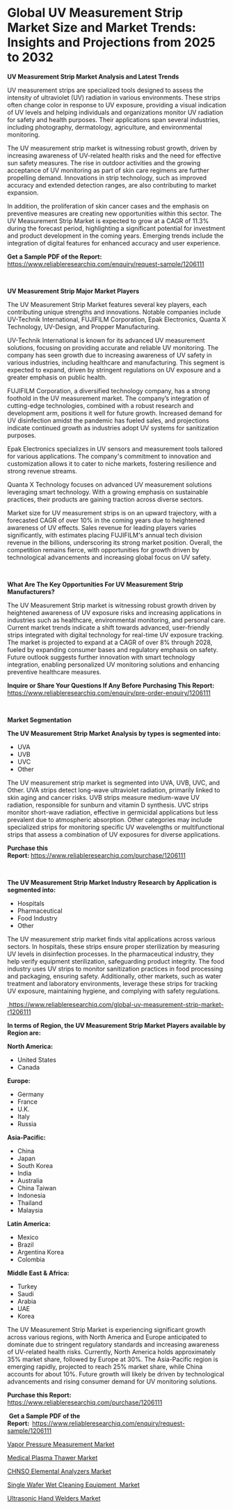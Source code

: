 <p><h1>Global UV Measurement Strip Market Size and Market Trends: Insights and Projections from 2025 to 2032</h1></p><p><strong>UV Measurement Strip Market Analysis and Latest Trends</strong></p>
<p><p>UV measurement strips are specialized tools designed to assess the intensity of ultraviolet (UV) radiation in various environments. These strips often change color in response to UV exposure, providing a visual indication of UV levels and helping individuals and organizations monitor UV radiation for safety and health purposes. Their applications span several industries, including photography, dermatology, agriculture, and environmental monitoring.</p><p>The UV measurement strip market is witnessing robust growth, driven by increasing awareness of UV-related health risks and the need for effective sun safety measures. The rise in outdoor activities and the growing acceptance of UV monitoring as part of skin care regimens are further propelling demand. Innovations in strip technology, such as improved accuracy and extended detection ranges, are also contributing to market expansion. </p><p>In addition, the proliferation of skin cancer cases and the emphasis on preventive measures are creating new opportunities within this sector. The UV Measurement Strip Market is expected to grow at a CAGR of 11.3% during the forecast period, highlighting a significant potential for investment and product development in the coming years. Emerging trends include the integration of digital features for enhanced accuracy and user experience.</p></p>
<p><strong>Get a Sample PDF of the Report:&nbsp;</strong> <a href="https://www.reliableresearchiq.com/enquiry/request-sample/1206111?utm_campaign=1896&utm_medium=2&utm_source=Github&utm_content=ia&utm_term=26032025&utm_id=uv-measurement-strip">https://www.reliableresearchiq.com/enquiry/request-sample/1206111</a></p>
<p>&nbsp;</p>
<p><strong>UV Measurement Strip Major Market Players</strong></p>
<p><p>The UV Measurement Strip Market features several key players, each contributing unique strengths and innovations. Notable companies include UV-Technik International, FUJIFILM Corporation, Epak Electronics, Quanta X Technology, UV-Design, and Propper Manufacturing.</p><p>UV-Technik International is known for its advanced UV measurement solutions, focusing on providing accurate and reliable UV monitoring. The company has seen growth due to increasing awareness of UV safety in various industries, including healthcare and manufacturing. This segment is expected to expand, driven by stringent regulations on UV exposure and a greater emphasis on public health.</p><p>FUJIFILM Corporation, a diversified technology company, has a strong foothold in the UV measurement market. The company’s integration of cutting-edge technologies, combined with a robust research and development arm, positions it well for future growth. Increased demand for UV disinfection amidst the pandemic has fueled sales, and projections indicate continued growth as industries adopt UV systems for sanitization purposes.</p><p>Epak Electronics specializes in UV sensors and measurement tools tailored for various applications. The company's commitment to innovation and customization allows it to cater to niche markets, fostering resilience and strong revenue streams.</p><p>Quanta X Technology focuses on advanced UV measurement solutions leveraging smart technology. With a growing emphasis on sustainable practices, their products are gaining traction across diverse sectors.</p><p>Market size for UV measurement strips is on an upward trajectory, with a forecasted CAGR of over 10% in the coming years due to heightened awareness of UV effects. Sales revenue for leading players varies significantly, with estimates placing FUJIFILM's annual tech division revenue in the billions, underscoring its strong market position. Overall, the competition remains fierce, with opportunities for growth driven by technological advancements and increasing global focus on UV safety.</p></p>
<p>&nbsp;</p>
<p><strong>What Are The Key Opportunities For UV Measurement Strip Manufacturers?</strong></p>
<p><p>The UV Measurement Strip market is witnessing robust growth driven by heightened awareness of UV exposure risks and increasing applications in industries such as healthcare, environmental monitoring, and personal care. Current market trends indicate a shift towards advanced, user-friendly strips integrated with digital technology for real-time UV exposure tracking. The market is projected to expand at a CAGR of over 8% through 2028, fueled by expanding consumer bases and regulatory emphasis on safety. Future outlook suggests further innovation with smart technology integration, enabling personalized UV monitoring solutions and enhancing preventive healthcare measures.</p></p>
<p><strong>Inquire or Share Your Questions If Any Before Purchasing This Report:</strong> <a href="https://www.reliableresearchiq.com/enquiry/pre-order-enquiry/1206111?utm_campaign=1896&utm_medium=2&utm_source=Github&utm_content=ia&utm_term=26032025&utm_id=uv-measurement-strip">https://www.reliableresearchiq.com/enquiry/pre-order-enquiry/1206111</a></p>
<p>&nbsp;</p>
<p><strong>Market Segmentation</strong></p>
<p><strong>The UV Measurement Strip Market Analysis by types is segmented into:</strong></p>
<p><ul><li>UVA</li><li>UVB</li><li>UVC</li><li>Other</li></ul></p>
<p><p>The UV measurement strip market is segmented into UVA, UVB, UVC, and Other. UVA strips detect long-wave ultraviolet radiation, primarily linked to skin aging and cancer risks. UVB strips measure medium-wave UV radiation, responsible for sunburn and vitamin D synthesis. UVC strips monitor short-wave radiation, effective in germicidal applications but less prevalent due to atmospheric absorption. Other categories may include specialized strips for monitoring specific UV wavelengths or multifunctional strips that assess a combination of UV exposures for diverse applications.</p></p>
<p><strong>Purchase this Report:&nbsp;</strong><a href="https://www.reliableresearchiq.com/purchase/1206111?utm_campaign=1896&utm_medium=2&utm_source=Github&utm_content=ia&utm_term=26032025&utm_id=uv-measurement-strip">https://www.reliableresearchiq.com/purchase/1206111</a></p>
<p>&nbsp;</p>
<p><strong>The UV Measurement Strip Market Industry Research by Application is segmented into:</strong></p>
<p><ul><li>Hospitals</li><li>Pharmaceutical</li><li>Food Industry</li><li>Other</li></ul></p>
<p><p>The UV measurement strip market finds vital applications across various sectors. In hospitals, these strips ensure proper sterilization by measuring UV levels in disinfection processes. In the pharmaceutical industry, they help verify equipment sterilization, safeguarding product integrity. The food industry uses UV strips to monitor sanitization practices in food processing and packaging, ensuring safety. Additionally, other markets, such as water treatment and laboratory environments, leverage these strips for tracking UV exposure, maintaining hygiene, and complying with safety regulations.</p></p>
<p><a href="https://www.reliableresearchiq.com/global-uv-measurement-strip-market-r1206111?utm_campaign=1896&utm_medium=2&utm_source=Github&utm_content=ia&utm_term=26032025&utm_id=uv-measurement-strip">&nbsp;https://www.reliableresearchiq.com/global-uv-measurement-strip-market-r1206111</a></p>
<p><strong>In terms of Region, the UV Measurement Strip Market Players available by Region are:</strong></p>
<p>
    <p> <strong> North America: </strong>
        <ul>
            <li>United States</li>
            <li>Canada</li>
        </ul>
        </p> 
    <p> <strong> Europe: </strong>
        <ul>
            <li>Germany</li>
            <li>France</li>
            <li>U.K.</li>
            <li>Italy</li>
            <li>Russia</li>
        </ul>
        </p> 
    <p> <strong> Asia-Pacific: </strong>
        <ul>
            <li>China</li>
            <li>Japan</li>
            <li>South Korea</li>
            <li>India</li>
            <li>Australia</li>
            <li>China Taiwan</li>
            <li>Indonesia</li>
            <li>Thailand</li>
            <li>Malaysia</li>
        </ul>
        </p> 
    <p> <strong> Latin America: </strong>
        <ul>
            <li>Mexico</li>
            <li>Brazil</li>
            <li>Argentina Korea</li>
            <li>Colombia</li>
        </ul>
        </p> 
    <p> <strong> Middle East & Africa: </strong>
        <ul>
            <li>Turkey</li>
            <li>Saudi</li>
            <li>Arabia</li>
            <li>UAE</li>
            <li>Korea</li>
        </ul>
    </p>
    </p>
<p><p>The UV Measurement Strip Market is experiencing significant growth across various regions, with North America and Europe anticipated to dominate due to stringent regulatory standards and increasing awareness of UV-related health risks. Currently, North America holds approximately 35% market share, followed by Europe at 30%. The Asia-Pacific region is emerging rapidly, projected to reach 25% market share, while China accounts for about 10%. Future growth will likely be driven by technological advancements and rising consumer demand for UV monitoring solutions.</p></p>
<p><strong>Purchase this Report: </strong><a href="https://www.reliableresearchiq.com/purchase/1206111?utm_campaign=1896&utm_medium=2&utm_source=Github&utm_content=ia&utm_term=26032025&utm_id=uv-measurement-strip">https://www.reliableresearchiq.com/purchase/1206111</a></p>
<p>&nbsp;<strong>Get a Sample PDF of the Report:&nbsp;&nbsp;</strong><a href="https://www.reliableresearchiq.com/enquiry/request-sample/1206111?utm_campaign=1896&utm_medium=2&utm_source=Github&utm_content=ia&utm_term=26032025&utm_id=uv-measurement-strip">https://www.reliableresearchiq.com/enquiry/request-sample/1206111</a></p>
<p><strong></strong></p>
<p><p><a href="https://www.linkedin.com/pulse/market-size-trends-vapor-pressure-measurement-78-cagr-97d3e?utm_campaign=1896&utm_medium=2&utm_source=Github&utm_content=ia&utm_term=26032025&utm_id=uv-measurement-strip">Vapor Pressure Measurement Market</a></p><p><a href="https://github.com/artussavasrv/Market-Research-Report-List-1/blob/main/medical-plasma-thawer-market.md?utm_campaign=1896&utm_medium=2&utm_source=Github&utm_content=ia&utm_term=26032025&utm_id=uv-measurement-strip">Medical Plasma Thawer Market</a></p><p><a href="https://github.com/yosenadhler/Market-Research-Report-List-1/blob/main/chnso-elemental-analyzers-market.md?utm_campaign=1896&utm_medium=2&utm_source=Github&utm_content=ia&utm_term=26032025&utm_id=uv-measurement-strip">CHNSO Elemental Analyzers Market</a></p><p><a href="https://www.linkedin.com/pulse/revenue-analysis-growth-forecast-single-wafer-wet-cleaning-equipment-uwice?utm_campaign=1896&utm_medium=2&utm_source=Github&utm_content=ia&utm_term=26032025&utm_id=uv-measurement-strip">Single Wafer Wet Cleaning Equipment  Market</a></p><p><a href="https://www.linkedin.com/pulse/comprehensive-assessment-ultrasonic-hand-welders-markets-bdxse?utm_campaign=1896&utm_medium=2&utm_source=Github&utm_content=ia&utm_term=26032025&utm_id=uv-measurement-strip">Ultrasonic Hand Welders Market</a></p></p>